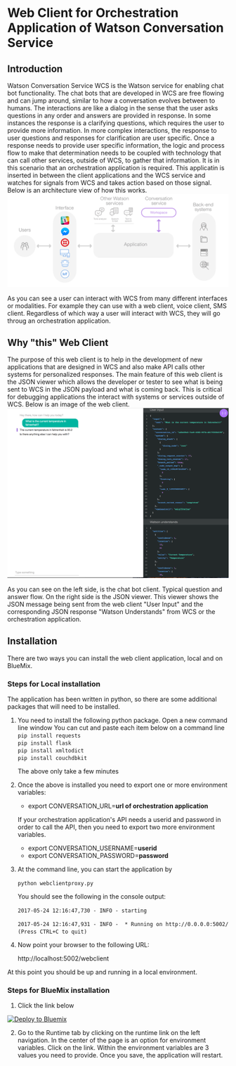 # Web Client for Orchestration Application of Watson Conversation Service
## Introduction
Watson Conversation Service WCS is the Watson service for enabling chat bot functionality.
The chat bots that are developed in WCS are free flowing and can jump around, similar to
how a conversation evolves between to humans. The interactions are like a dialog in the sense
that the user asks questions in any order and answers are provided in response. In some instances
the response is a clarifying questions, which requires the user to provide more information.
In more complex interactions, the response to user questions and responses for clarification
are user specific. Once a response needs to provide user specific information, the logic
and process flow to make that determination needs to be coupled with technology that can 
call other services, outside of WCS, to gather that information. It is in this scenario that
an orchestration application is required. This applicatin is inserted in between the client applications
and the WCS service and watches for signals from WCS and takes action based on those signal.
Below is an architecture view of how this works.
![Architecture Overview](/static/img/Architecture.png)

As you can see a user can interact with WCS from many different interfaces or modalities. For example
they can use with a web client, voice client, SMS client. Regardless of which way a user will interact
with WCS, they will go throug an orchestration application. 

## Why "this" Web Client
The purpose of this web client is to help in the development of new applications that are designed in WCS
and also make API calls other systems for personalized responses. The main feature of this web client
is the JSON viewer which allows the developer or tester to see what is being sent to WCS in the JSON
payload and what is coming back. This is critical for debugging applications the interact with
systems or services outside of WCS.
Below is an image of the web client.
![Architecture Overview](/static/img/WebClientSample.png)

As you can see on the left side, is the chat bot client. Typical question and answer flow.
On the right side is the JSON viewer. This viewer shows the JSON message being sent from 
the web client "User Input" and the corresponding JSON response "Watson Understands" from 
WCS or the orchestration application.

## Installation
There are two ways you can install the web client application, local and on BlueMix.
### Steps for Local installation
The application has been written in python, so there are some additional packages that will
need to be installed.
1. You need to install the following python package. Open a new command line window
  You can cut and paste each item below on a command line   
	`pip install requests`   
	`pip install flask`   
	`pip install xmltodict`   
	`pip install couchdbkit`   

   The above only take a few minutes
2. Once the above is installed you need to export one or more environment variables:
	- export CONVERSATION_URL=**url of orchestration application**
    
    If your orchestration application's API needs a userid and password in order to call the API, then you need to
    export two more environment variables. 
    - export CONVERSATION_USERNAME=**userid**
    - export CONVERSATION_PASSWORD=**password**
3. At the command line, you can start the application by
	
	`python webclientproxy.py`
	
	You should see the following in the console output:
	
	`2017-05-24 12:16:47,730 - INFO - starting`
	
	`2017-05-24 12:16:47,931 - INFO -  * Running on http://0.0.0.0:5002/ (Press CTRL+C to quit)`
4. Now point your browser to the following URL:

	http://localhost:5002/webclient

At this point you should be up and running in a local environment.

### Steps for BlueMix installation
1. Click the link below

[![Deploy to Bluemix](https://bluemix.net/deploy/button.png)](https://bluemix.net/deploy?repository=https://github.com/jdcalus/STSA-WCS-WebProxy.git)

2. Go to the Runtime tab by clicking on the runtime link on the left navigation. In the
center of the page is an option for environment variables. Click on the link. Within the
environment variables are 3 values you need to provide. Once you save, the application will
restart.
